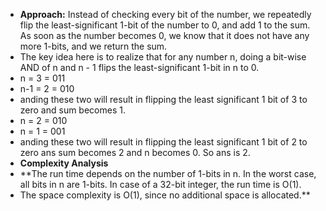 * **Approach:** Instead of checking every bit of the number, we repeatedly flip the least-significant 1-bit of the number to 0, and add 1 to the sum. As soon as the number becomes 0, we know that it does not have any more 1-bits, and we return the sum.
​
* The key idea here is to realize that for any number n, doing a bit-wise AND of n and n - 1 flips the least-significant 1-bit in n to 0.
​
* n = 3 = 011
* n-1 = 2 = 010
* anding these two will result in flipping the least significant 1 bit of 3 to zero and sum becomes 1.
* n = 2 = 010
* n = 1 = 001
* anding these two will result in flipping the least significant 1 bit of 2 to zero ans sum becomes 2 and n becomes 0. So ans is 2.
​
* **Complexity Analysis**
​
* **The run time depends on the number of 1-bits in n. In the worst case, all bits in n are 1-bits. In case of a 32-bit integer, the run time is O(1).
* The space complexity is O(1), since no additional space is allocated.**